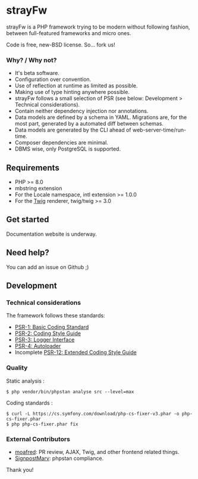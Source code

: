 # strayFw

strayFw is a PHP framework trying to be modern without following fashion, between full-featured frameworks and micro ones.

Code is free, new-BSD license. So... fork us!

### Why? / Why not?

* It's beta software.
* Configuration over convention.
* Use of reflection at runtime as limited as possible.
* Making use of type hinting anywhere possible.
* strayFw follows a small selection of PSR (see below: Development > Technical considerations).
* Contain neither dependency injection nor annotations.
* Data models are defined by a schema in YAML. Migrations are, for the most part, generated by a automated diff between schemas.
* Data models are generated by the CLI ahead of web-server-time/run-time.
* Composer dependencies are minimal.
* DBMS wise, only PostgreSQL is supported.

## Requirements

* PHP >= 8.0
* mbstring extension
* For the Locale namespace, intl extension >= 1.0.0
* For the [Twig](https://twig.symfony.com/ 'Twig') renderer, twig/twig >= 3.0

## Get started

Documentation website is underway.

## Need help?

You can add an issue on Github ;)

## Development

### Technical considerations

The framework follows these standards:

* [PSR-1: Basic Coding Standard](https://github.com/php-fig/fig-standards/blob/master/accepted/PSR-1-basic-coding-standard.md 'PSR-1: Basic Coding Standard')
* [PSR-2: Coding Style Guide](https://github.com/php-fig/fig-standards/blob/master/accepted/PSR-2-coding-style-guide.md 'PSR-2: Coding Style Guide')
* [PSR-3: Logger Interface](https://github.com/php-fig/fig-standards/blob/master/accepted/PSR-3-logger-interface.md 'PSR-3: Logger Interface')
* [PSR-4: Autoloader](https://github.com/php-fig/fig-standards/blob/master/accepted/PSR-4-autoloader.md 'PSR-4: Autoloader')
* Incomplete [PSR-12: Extended Coding Style Guide](https://github.com/php-fig/fig-standards/blob/master/accepted/PSR-12-extended-coding-style-guide.md 'Extended Coding Style Guide')

### Quality

Static analysis :

    $ php vendor/bin/phpstan analyse src --level=max

Coding standards :

    $ curl -L https://cs.symfony.com/download/php-cs-fixer-v3.phar -o php-cs-fixer.phar
    $ php php-cs-fixer.phar fix

### External Contributors

* [moafred](https://github.com/moafred 'moafred'): PR review, AJAX, Twig, and other frontend related things.
* [SignpostMarv](https://github.com/SignpostMarv 'SignpostMarv'): phpstan compliance.

Thank you!
